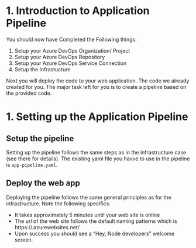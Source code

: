 # 1. Introduction to Application Pipeline

You should now have Completed the Following things:
1. Setup your Azure DevOps Organization/ Project
2. Setup your Azure DevOps Repository
3. Setup your Azure DevOps Service Connection
4. Setup the Infrastucture

Next you will deploy the code to your web application. The code we already created for you. The major task left for you is to create a pipeline based on the provided code.

# 1. Setting up the Application Pipeline

## Setup the pipeline

Setting up the pipeline follows the same steps as in the infrastructure case (see there for details). The existing yaml file you havve to use in the pipeline is `app-pipeline.yaml`.

## Deploy the web app

Deploying the pipeline follows the same general principles as for the infrastructure. Note the following specifics:
- It takes approximately 5 minutes until your web site is online
- The url of the web site follows the default naming patterns which is https://<yourWebAppName>.azurewebsites.net/
- Upon success you should see a “Hey, Node developers” welcome screen.



